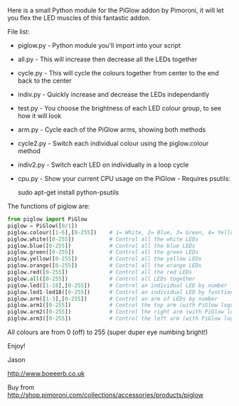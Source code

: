 Here is a small Python module for the PiGlow addon by Pimoroni, it will let you flex the LED muscles of this fantastic addon.

File list:

 - piglow.py - Python module you'll import into your script
 - all.py - This will increase then decrease all the LEDs together
 - cycle.py - This will cycle the colours together from center to the end back to the center
 - indiv.py - Quickly increase and decrease the LEDs independantly
 - test.py - You choose the brightness of each LED colour group, to see how it will look
 - arm.py - Cycle each of the PiGlow arms, showing both methods
 - cycle2.py - Switch each individual colour using the piglow.colour method
 - indiv2.py - Switch each LED on individually in a loop cycle
 - cpu.py - Show your current CPU usage on the PiGlow - Requires psutils:
             
    sudo apt-get install python-psutils

The functions of piglow are:

```python
from piglow import PiGlow
piglow = PiGlow([0/1])
piglow.colour([1-6],[0-255])    # 1= White, 2= Blue, 3= Green, 4= Yellow, 5= Orange, 6= Red
piglow.white([0-255])           # Control all the white LEDs
piglow.blue([0-255])            # Control all the blue LEDs
piglow.green([0-255])           # Control all the green LEDs
piglow.yellow([0-255])          # Control all the yellow LEDs
piglow.orange([0-255])          # Control all the orange LEDs
piglow.red([0-255])             # Control all the red LEDs
piglow.all([0-255])             # Control all LEDs together
piglow.led([1-18],[0-255])      # Control an individual LED by number
piglow.led1-led18([0-255])      # Control an individual LED by function
piglow.arm([1-3],[0-255])       # Control an arm of LEDs by number
piglow.arm1([0-255])            # Control the top arm (with PiGlow logo at the top)
piglow.arm2([0-255])            # Control the right arm (with PiGlow logo at the top)
piglow.arm3([0-255])            # Control the left arm (with PiGlow logo at the top)
```

All colours are from 0 (off) to 255 (super duper eye numbing bright!)


Enjoy!

Jason

http://www.boeeerb.co.uk

Buy from http://shop.pimoroni.com/collections/accessories/products/piglow
